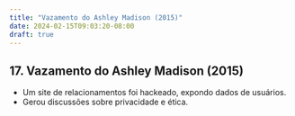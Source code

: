 ```yaml
---
title: "Vazamento do Ashley Madison (2015)"
date: 2024-02-15T09:03:20-08:00
draft: true
---
```


## 17. Vazamento do Ashley Madison (2015)

- Um site de relacionamentos foi hackeado, expondo dados de usuários.
- Gerou discussões sobre privacidade e ética.